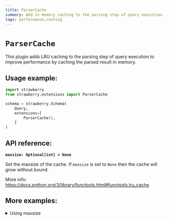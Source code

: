 ```yaml
---
title: ParserCache
summary: Add in memory caching to the parsing step of query execution.
tags: performance,caching
---
```


# `ParserCache`

This plugin adds LRU caching to the parsing step of query execution to improve performance by caching the parsed result in memory.

## Usage example:

```python
import strawberry
from strawberry.extensions import ParserCache

schema = strawberry.Schema(
    Query,
    extensions=[
        ParserCache(),
    ]
)
```

## API reference:

**`maxsize: Optional[int] = None`**

Set the maxsize of the cache. If `maxsize` is set to `None` then the cache will grow without bound.

More info: https://docs.python.org/3/library/functools.html#functools.lru_cache

## More examples:

<details>
  <summary>Using maxsize</summary>

  ```python
  import strawberry
  from strawberry.extensions import ParserCache

  schema = strawberry.Schema(
      Query,
      extensions=[
          ParserCache(maxsize=100),
      ]
  )
  ```
</details>
